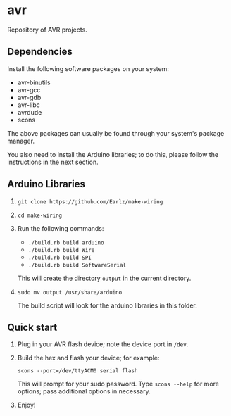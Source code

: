 avr
===
Repository of AVR projects.

Dependencies
------------
Install the following software packages on your system:
- avr-binutils
- avr-gcc
- avr-gdb
- avr-libc
- avrdude
- scons

The above packages can usually be found through your system's package manager.

You also need to install the Arduino libraries;
to do this, please follow the instructions in the next section.

Arduino Libraries
-----------------
1. `git clone https://github.com/Earlz/make-wiring`
2. `cd make-wiring`
3. Run the following commands:
    - `./build.rb build arduino`
    - `./build.rb build Wire`
    - `./build.rb build SPI`
    - `./build.rb build SoftwareSerial`

   This will create the directory `output` in the current directory.
4. `sudo mv output /usr/share/arduino`

   The build script will look for the arduino libraries in this folder.

Quick start
-----------
1. Plug in your AVR flash device; note the device port in `/dev`.
2. Build the hex and flash your device; for example:

       scons --port=/dev/ttyACM0 serial flash

   This will prompt for your sudo password.
   Type `scons --help` for more options; pass additional options in necessary.
3. Enjoy!
